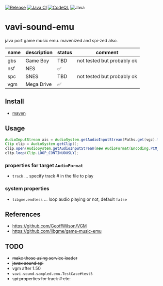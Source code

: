 [![Release](https://jitpack.io/v/umjammer/vavi-sound-emu.svg)](https://jitpack.io/#umjammer/vavi-sound-emu)
[![Java CI](https://github.com/umjammer/vavi-sound-emu/actions/workflows/maven.yml/badge.svg)](https://github.com/umjammer/vavi-sound-emu/actions/workflows/maven.yml)
[![CodeQL](https://github.com/umjammer/vavi-sound-emu/actions/workflows/codeql-analysis.yml/badge.svg)](https://github.com/umjammer/vavi-sound-emu/actions/workflows/codeql-analysis.yml)
![Java](https://img.shields.io/badge/Java-17-b07219)

# vavi-sound-emu

java port game music emu. mavenized and spi-zed also. 

| name | description | status  | comment                    |
|------|-------------|---------|----------------------------|
| gbs  | Game Boy    | TBD     | not tested but probably ok |
| nsf  | NES         | ✅️      |                            |
| spc  | SNES        | TBD     | not tested but probably ok |
| vgm  | Mega Drive  | ✅       |                            |

## Install

 * [maven](https://jitpack.io/#umjammer/vavi-sound-emu)

## Usage

```java
AudioInputStream ais = AudioSystem.getAudioInputStream(Paths.get(vgz).toFile());
Clip clip = AudioSystem.getClip();
clip.open(AudioSystem.getAudioInputStream(new AudioFormat(Encoding.PCM_SIGNED, 44100, 16, 1, 2, 44100, true, props), ais));
clip.loop(Clip.LOOP_CONTINUOUSLY);
```

### properties for target `AudioFormat`

 * `track` ... specify track # in the file to play

### system properties

 * `libgme.endless` ... loop audio playing or not, default `false`

## References

 * https://github.com/GeoffWilson/VGM
 * https://github.com/libgme/game-music-emu

## TODO

 * ~~make those using service loader~~
 * ~~javax sound spi~~
 * vgm after 1.50
 * `vavi.sound.sampled.emu.TestCase#test5`
 * ~~spi properties for track # etc.~~
